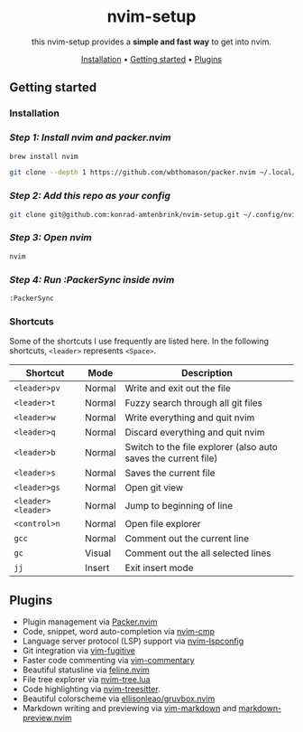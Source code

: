 <!-- markdownlint-configure-file {
  "MD013": {
    "code_blocks": false,
    "tables": false
  },
  "MD033": false,
  "MD041": false
} -->

<div align="center">

# nvim-setup

this nvim-setup provides a **simple and fast way** to get into nvim.

[Installation](#installation) • 
[Getting started](#getting-started) • 
[Plugins](#plugins)

</div>

## Getting started
### Installation

### *Step 1: Install nvim and packer.nvim*

```sh
brew install nvim
```

```sh
git clone --depth 1 https://github.com/wbthomason/packer.nvim ~/.local/share/nvim/site/pack/packer/start/packer.nvim
```
### *Step 2: Add this repo as your config*

```sh
git clone git@github.com:konrad-amtenbrink/nvim-setup.git ~/.config/nvim
```

### *Step 3: Open nvim*

```sh
nvim
```

### *Step 4: Run :PackerSync inside nvim*

```sh
:PackerSync
```

### Shortcuts

Some of the shortcuts I use frequently are listed here. In the following shortcuts, `<leader>` represents `<Space>`.

| Shortcut          | Mode          | Description                                                              |
|-------------------|---------------|--------------------------------------------------------------------------|
| `<leader>pv`      | Normal        | Write and exit out the file                                              |
| `<leader>t`       | Normal        | Fuzzy search through all git files                                       |
| `<leader>w`       | Normal        | Write everything and quit nvim                                           |
| `<leader>q`       | Normal        | Discard everything and quit nvim                                         |
| `<leader>b`       | Normal        | Switch to the file explorer (also auto saves the current file)           |
| `<leader>s`       | Normal        | Saves the current file                                                   |
| `<leader>gs`      | Normal        | Open git view                                                            |
| `<leader><leader>`| Normal        | Jump to beginning of line                                                |
| `<control>n`      | Normal        | Open file explorer                                                       |
| `gcc`             | Normal        | Comment out the current line                                             |
| `gc`              | Visual        | Comment out the all selected lines                                       |
| `jj`              | Insert        | Exit insert mode                                                         |


## Plugins
+ Plugin management via [Packer.nvim](https://github.com/wbthomason/packer.nvim)
+ Code, snippet, word auto-completion via [nvim-cmp](https://github.com/hrsh7th/nvim-cmp)
+ Language server protocol (LSP) support via [nvim-lspconfig](https://github.com/neovim/nvim-lspconfig)
+ Git integration via [vim-fugitive](https://github.com/tpope/vim-fugitive)
+ Faster code commenting via [vim-commentary](https://github.com/tpope/vim-commentary)
+ Beautiful statusline via [feline.nvim](https://github.com/feline-nvim/feline.nvim)
+ File tree explorer via [nvim-tree.lua](https://github.com/kyazdani42/nvim-tree.lua)
+ Code highlighting via [nvim-treesitter](https://github.com/nvim-treesitter/nvim-treesitter).
+ Beautiful colorscheme via [ellisonleao/gruvbox.nvim](https://github.com/ellisonleao/gruvbox.nvim)
+ Markdown writing and previewing via [vim-markdown](https://github.com/preservim/vim-markdown) and [markdown-preview.nvim](https://github.com/iamcco/markdown-preview.nvim)
